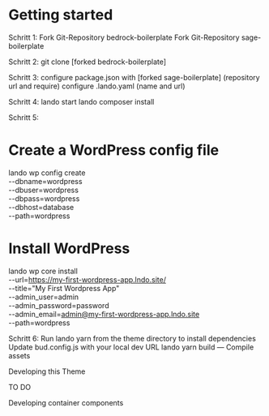 <h1> Getting started</h1>

Schritt 1: 
Fork Git-Repository bedrock-boilerplate
Fork Git-Repository sage-boilerplate

Schritt 2:
git clone [forked bedrock-boilerplate]

Schritt 3:
configure package.json with [forked sage-boilerplate] (repository url and require)
configure .lando.yaml (name and url)

Schritt 4:
lando start
lando composer install

Schritt 5:
# Create a WordPress config file
lando wp config create \
  --dbname=wordpress \
  --dbuser=wordpress \
  --dbpass=wordpress \
  --dbhost=database \
  --path=wordpress

# Install WordPress
lando wp core install \
  --url=https://my-first-wordpress-app.lndo.site/ \
  --title="My First Wordpress App" \
  --admin_user=admin \
  --admin_password=password \
  --admin_email=admin@my-first-wordpress-app.lndo.site \
  --path=wordpress

Schritt 6:
Run lando yarn from the theme directory to install dependencies
Update bud.config.js with your local dev URL
lando yarn build — Compile assets




Developing this Theme



TO DO

Developing container components

